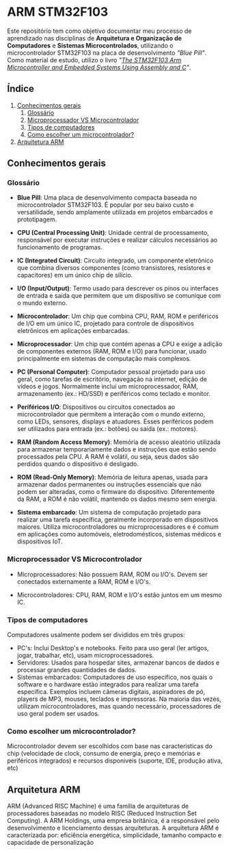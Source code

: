 # ARM STM32F103  

Este repositório tem como objetivo documentar meu processo de aprendizado nas disciplinas de **Arquitetura e Organização de Computadores** e **Sistemas Microcontrolados**, utilizando o microcontrolador STM32F103 na placa de desenvolvimento *"Blue Pill"*. Como material de estudo, utilizo o livro *"[The STM32F103 Arm Microcontroller and Embedded Systems Using Assembly and C](https://www.amazon.com.br/STM32F103-Arm-Microcontroller-Embedded-Systems/dp/1970054018)"*.  

## Índice  
1. [Conhecimentos gerais](#conhecimentos-gerais) 
    1. [Glossário](#glossário)
    2. [Microprocessador VS Microcontrolador](#microprocessador-vs-microcontrolador)  
    3. [Tipos de computadores](#tipos-de-computadores)
    4. [Como escolher um microcontrolador?](#como-escolher-um-microcontrolador)
2. [Arquitetura ARM](#arquitetura-arm)

## Conhecimentos gerais

### Glossário 
- **Blue Pill**: Uma placa de desenvolvimento compacta baseada no microcontrolador STM32F103. É popular por seu baixo custo e versatilidade, sendo amplamente utilizada em projetos embarcados e prototipagem.

- **CPU (Central Processing Unit)**: Unidade central de processamento, responsável por executar instruções e realizar cálculos necessários ao funcionamento de programas.

- **IC (Integrated Circuit)**: Circuito integrado, um componente eletrônico que combina diversos componentes (como transistores, resistores e capacitores) em um único chip de silício.

- **I/O (Input/Output)**: Termo usado para descrever os pinos ou interfaces de entrada e saída que permitem que um dispositivo se comunique com o mundo externo.

- **Microcontrolador**: Um chip que combina CPU, RAM, ROM e periféricos de I/O em um único IC, projetado para controle de dispositivos eletrônicos em aplicações embarcadas.

- **Microprocessador**: Um chip que contém apenas a CPU e exige a adição de componentes externos (RAM, ROM e I/O) para funcionar, usado principalmente em sistemas de computação mais complexos.

- **PC (Personal Computer)**: Computador pessoal projetado para uso geral, como tarefas de escritório, navegação na internet, edição de vídeos e jogos. Normalmente inclui um microprocessador, RAM, armazenamento (ex.: HD/SSD) e periféricos como teclado e monitor.

- **Periféricos I/O**: Dispositivos ou circuitos conectados ao microcontrolador que permitem a interação com o mundo externo, como LEDs, sensores, displays e atuadores. Esses periféricos podem ser utilizados para entrada (ex.: botões) ou saída (ex.: motores).

- **RAM (Random Access Memory)**: Memória de acesso aleatório utilizada para armazenar temporariamente dados e instruções que estão sendo processados pela CPU. A RAM é volátil, ou seja, seus dados são perdidos quando o dispositivo é desligado.

- **ROM (Read-Only Memory)**: Memória de leitura apenas, usada para armazenar dados permanentes ou instruções essenciais que não podem ser alteradas, como o firmware do dispositivo. Diferentemente da RAM, a ROM é não volátil, mantendo os dados mesmo sem energia.

- **Sistema embarcado**: Um sistema de computação projetado para realizar uma tarefa específica, geralmente incorporado em dispositivos maiores. Utiliza microcontroladores ou microprocessadores e é comum em aplicações como automóveis, eletrodomésticos, sistemas médicos e dispositivos IoT.

### Microprocessador VS Microcontrolador
- Microprocessadores: Não possuem RAM, ROM ou I/O's. Devem ser conectados externamente a RAM, ROM e I/O's.

- Microcontroladores: CPU, RAM, ROM e I/O's estão juntos em um mesmo IC.

### Tipos de computadores
Computadores usalmente podem ser divididos em três grupos:
- PC's: Inclui Desktop's e notebooks. Feito para uso geral (ler artigos, jogar, trabalhar, etc), usam microprocessadores.
- Servidores: Usados para hospedar sites, armazenar bancos de dados e processar grandes quantidades de dados.
- Sistemas embarcados: Computadores de uso específico, nos quais o software e o hardware estão integrados para realizar uma tarefa específica. Exemplos incluem câmeras digitais, aspiradores de pó, players de MP3, mouses, teclados e impressoras. Na maioria das vezes, utilizam microcontroladores, mas quando necessário, processadores de uso geral podem ser usados.

### Como escolher um microcontrolador?
Microcontrolador devem ser escolhidos com base nas caracteristicas do chip (velocidade de clock, consumo de energia, preço e memórias e periféricos integrados) e recursos disponiveis (suporte, IDE, produção ativa, etc)

## Arquitetura ARM
ARM (Advanced RISC Machine) é uma família de arquiteturas de processadores baseadas no modelo RISC (Reduced Instruction Set Computing). A ARM Holdings, uma empresa britânica, é a responsável pelo desenvolvimento e licenciamento dessas arquiteturas. A arquitetura ARM é caracterizada por: eficiência energética, simplicidade, tamanho compacto e capacidade de personalização